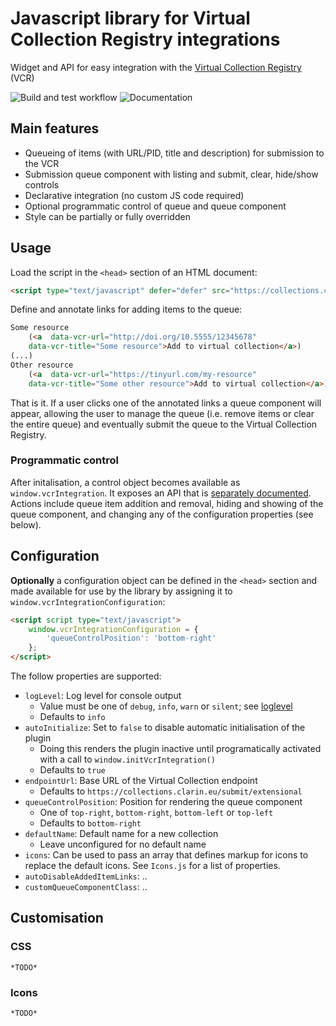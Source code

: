# Javascript library for Virtual Collection Registry integrations

Widget and API for easy integration with the [Virtual Collection Registry](https://collections.clarin.eu) (VCR)

![Build and test workflow](https://github.com/clarin-eric/js-vcr-integration/actions/workflows/webpack.yml/badge.svg?branch=main)
![Documentation](https://github.com/clarin-eric/js-vcr-integration/actions/workflows/pages/pages-build-deployment/badge.svg?branch=main)

## Main features

* Queueing of items (with URL/PID, title and description) for submission to the VCR
* Submission queue component with listing and submit, clear, hide/show controls
* Declarative integration (no custom JS code required)
* Optional programmatic control of queue and queue component
* Style can be partially or fully overridden

## Usage

Load the script in the `<head>` section of an HTML document:
```html
<script type="text/javascript" defer="defer" src="https://collections.clarin.eu/script/vcr-integration/v1/vcr-integration.js"></script>
```

Define and annotate links for adding items to the queue:
```html
Some resource
    (<a  data-vcr-url="http://doi.org/10.5555/12345678" 
    data-vcr-title="Some resource">Add to virtual collection</a>)
(...)
Other resource 
    (<a  data-vcr-url="https://tinyurl.com/my-resource" 
    data-vcr-title="Some other resource">Add to virtual collection</a>)
```

That is it. If a user clicks one of the annotated links a queue component will appear, allowing the user to manage the
queue (i.e. remove items or clear the entire queue) and eventually submit the queue to the Virtual Collection Registry.

### Programmatic control

After initalisation, a control object becomes available as `window.vcrIntegration`. It exposes an API that is
[separately documented](https://clarin-eric.github.io/js-vcr-integration/VCRIntegration.html). Actions include queue
item addition and removal, hiding and showing of the queue component, and changing any of the configuration properties
(see below).

## Configuration

**Optionally** a configuration object can be defined in the `<head>` section and made available for use by the library 
by assigning it to `window.vcrIntegrationConfiguration`:
```html
<script script type="text/javascript">
    window.vcrIntegrationConfiguration = {
        'queueControlPosition': 'bottom-right'
    };
</script>
```

The follow properties are supported:
* `logLevel`: Log level for console output 
  * Value must be one of `debug`, `info`, `warn` or `silent`; see [loglevel](https://github.com/pimterry/loglevel)
  * Defaults to `info`
* `autoInitialize`: Set to `false` to disable automatic initialisation of the plugin
  * Doing this renders the plugin inactive until programatically activated with a call to `window.initVcrIntegration()` 
  * Defaults to `true`
* `endpointUrl`: Base URL of the Virtual Collection endpoint 
  * Defaults to `https://collections.clarin.eu/submit/extensional`
* `queueControlPosition`: Position for rendering the queue component 
  * One of `top-right`, `bottom-right`, `bottom-left` or `top-left`
  * Defaults to `bottom-right`
* `defaultName`: Default name for a new collection
  * Leave unconfigured for no default name
* `icons`: Can be used to pass an array that defines markup for icons to replace the default icons. See `Icons.js`
for a list of properties.
* `autoDisableAddedItemLinks`: ..
* `customQueueComponentClass`: ..

## Customisation

### CSS

`*TODO*`

### Icons

`*TODO*`
